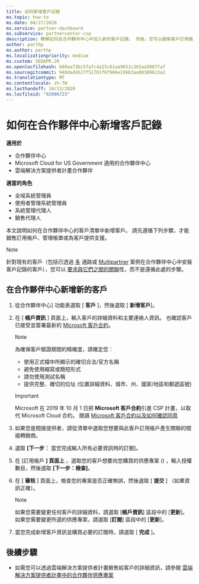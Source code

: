 ```yaml
---
title: 如何新增客戶記錄
ms.topic: how-to
ms.date: 04/27/2020
ms.service: partner-dashboard
ms.subservice: partnercenter-csp
description: 瞭解如何在合作夥伴中心中加入新的客戶記錄。 然後，您可以銷售客戶訂用帳戶、管理帳單，或提供客戶支援。
author: parthp
ms.author: parthp
ms.localizationpriority: medium
ms.custom: SEOAPR.20
ms.openlocfilehash: b60ea73bc5fa7c4a25c61aa9651c303aa5087faf
ms.sourcegitcommit: 940dad4527f51781f6f966e196b3aa08389613a2
ms.translationtype: MT
ms.contentlocale: zh-TW
ms.lasthandoff: 10/13/2020
ms.locfileid: "92006723"
---
```

# <a name="how-to-add-a-new-customer-record-in-partner-center"></a>如何在合作夥伴中心新增客戶記錄

**適用於**

- 合作夥伴中心
- Microsoft Cloud for US Government 適用的合作夥伴中心
- 雲端解決方案提供者計畫合作夥伴

**適當的角色**

- 全域系統管理員
- 使用者管理系統管理員
- 系統管理代理人
- 銷售代理人

本文說明如何在合作夥伴中心的客戶清單中新增客戶。 請先遵循下列步驟，才能銷售訂用帳戶、管理帳單或為客戶提供支援。

>[!NOTE]
>針對現有的客戶（包括已透過 [多](multichannel.md) 通路或 [Multipartner](multipartner.md) 案例在合作夥伴中心中安裝客戶記錄的客戶），您可以 [要求與它們之間的關聯](request-a-relationship-with-a-customer.md)性，而不是遵循此處的步驟。

## <a name="to-add-a-new-customer-in-partner-center"></a>在合作夥伴中心新增新的客戶

1. 從合作夥伴中心] 功能表選取 [ **客戶** ]，然後選取 [ **新增客戶**]。

2. 在 [ **帳戶資訊** ] 頁面上，輸入客戶的詳細資料和主要連絡人資訊。 也確認客戶已接受並簽署最新的 [Microsoft 客戶合約](agreements.md)。

   >[!NOTE]
   >
   >為確保客戶驗證期間的精確度，請確定您：
   >
   >- 使用正式檔中所顯示的確切合法/官方名稱
   >- 避免使用縮寫或簡短形式
   >- 請勿使用測試名稱
   >- 提供完整、確切的位址 (位置詳細資料、城市、州、國家/地區和郵遞區號) 

   >[!IMPORTANT]
   > Microsoft 在 2019 年 10 月 1 日把 **Microsoft 客戶合約**引進 CSP 計畫，以取代 Microsoft Cloud 合約。 閱讀 [Microsoft 客戶合約以及如何確認同意](confirm-customer-agreement.md)
  
3. 如果您是間接提供者，請從清單中選取您想要與此客戶訂用帳戶產生關聯的間接轉銷商。

4. 選取 **[下一步：** 當您完成輸入所有必要資訊時的訂閱]。

5. 在 [訂用帳戶 **] 頁面上** ，選取您的客戶想要向您購買的供應專案 () ，輸入授權數目，然後選取 **[下一步：檢查]**。

6. 在 [ **審核** ] 頁面上，檢查您的專案是否正確無誤，然後選取 [ **提交** ] （如果資訊正確）。

   >[!NOTE]
   >如果您需要變更任何客戶的詳細資料，請選取 [**帳戶資訊**] 區段中的 [**更新**]。 如果您需要變更所選的供應專案，請選取 [**訂閱**] 區段中的 [**更新**]。

7. 當您完成新增客戶資訊並購買必要的訂閱時，請選取 [ **完成** ]。

## <a name="next-steps"></a>後續步驟

- 如需您可以透過雲端解決方案提供者計畫銷售給客戶的詳細資訊，請參閱 [雲端解決方案提供者計畫中的合作夥伴供應專案](csp-offers.md)

